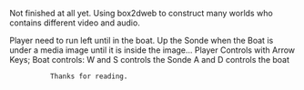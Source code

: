 Not finished at all yet.
Using box2dweb to construct many worlds who contains different video and audio.

Player need to run left until in the boat. Up the Sonde when the Boat is under a media image until it is inside the image...
Player Controls with Arrow Keys;
Boat controls: 
              W and S controls the Sonde
              A and D controls the boat
              
              Thanks for reading.
